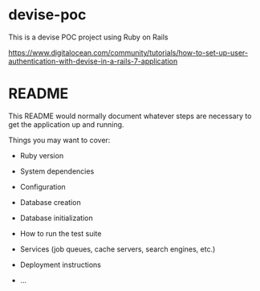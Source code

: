# devise-poc
This is a devise POC project using Ruby on Rails

https://www.digitalocean.com/community/tutorials/how-to-set-up-user-authentication-with-devise-in-a-rails-7-application
# README

This README would normally document whatever steps are necessary to get the
application up and running.

Things you may want to cover:

* Ruby version

* System dependencies

* Configuration

* Database creation

* Database initialization

* How to run the test suite

* Services (job queues, cache servers, search engines, etc.)

* Deployment instructions

* ...
